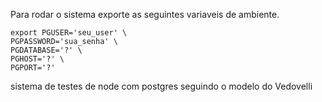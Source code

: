 Para rodar o sistema exporte as seguintes variaveis de ambiente.

```
export PGUSER='seu_user' \
PGPASSWORD='sua_senha' \
PGDATABASE='?' \
PGHOST='?' \
PGPORT='?'
```

sistema de testes de node com postgres seguindo o modelo do Vedovelli
